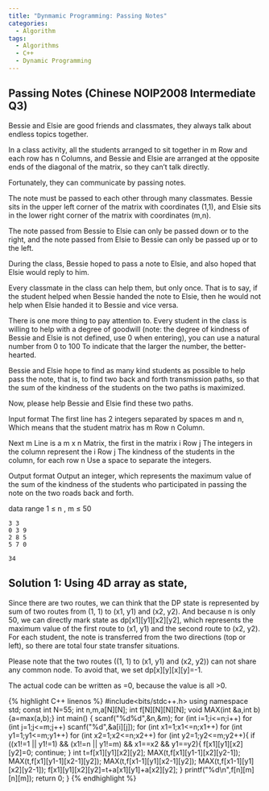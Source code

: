 ```yaml
---
title: "Dynmamic Programming: Passing Notes"
categories:
  - Algorithm
tags:
  - Algorithms
  - C++
  - Dynamic Programming
---
```


## Passing Notes (Chinese NOIP2008 Intermediate Q3)

Bessie and Elsie are good friends and classmates, they always talk about endless topics together.

In a class activity, all the students arranged to sit together in m Row and each row has n Columns, and Bessie and Elsie are arranged at the opposite ends of the diagonal of the matrix, so they can’t talk directly.

Fortunately, they can communicate by passing notes.

The note must be passed to each other through many classmates. Bessie sits in the upper left corner of the matrix with coordinates (1,1), and Elsie sits in the lower right corner of the matrix with coordinates (m,n).

The note passed from Bessie to Elsie can only be passed down or to the right, and the note passed from Elsie to Bessie can only be passed up or to the left. 

During the class, Bessie hoped to pass a note to Elsie, and also hoped that Elsie would reply to him.

Every classmate in the class can help them, but only once. That is to say, if the student helped when Bessie handed the note to Elsie, then he would not help when Elsie handed it to Bessie and vice versa. 

There is one more thing to pay attention to. Every student in the class is willing to help with a degree of goodwill (note: the degree of kindness of Bessie and Elsie is not defined, use 0 when entering), you can use a natural number from 0 to 100 To indicate that the larger the number, the better-hearted.

Bessie and Elsie hope to find as many kind students as possible to help pass the note, that is, to find two back and forth transmission paths, so that the sum of the kindness of the students on the two paths is maximized.

Now, please help Bessie and Elsie find these two paths.

Input format
The first line has 2 integers separated by spaces m and n, Which means that the student matrix has m Row n Column.

Next m Line is a m x n Matrix, the first in the matrix i Row j The integers in the column represent the i Row j The kindness of the students in the column, for each row n Use a space to separate the integers.

Output format
Output an integer, which represents the maximum value of the sum of the kindness of the students who participated in passing the note on the two roads back and forth.

data range
1 ≤ n , m ≤ 50

```
3 3
0 3 9
2 8 5
5 7 0
```

```
34
```

## Solution 1: Using 4D array as state,

Since there are two routes, we can think that the DP state is represented by sum of two routes from (1, 1) to (x1, y1) and (x2, y2).
And because n is only 50, we can directly mark state as dp[x1][y1][x2][y2], which represents the maximum value of the first route to (x1, y1) and the second route to (x2, y2).
For each student, the note is transferred from the two directions (top or left), so there are total four state transfer situations.  

Please note that the two routes ((1, 1) to (x1, y1) and (x2, y2)) can not share any common node.  To avoid that, we set dp[x][y][x][y]=-1.

The actual code can be written as =0, because the value is all >0.

{% highlight C++ linenos %}
#include<bits/stdc++.h>
using namespace std;
const int	N=55;
int n,m,a[N][N];
int f[N][N][N][N];
void MAX(int &a,int b){a=max(a,b);}
int main()
{
	scanf("%d%d",&n,&m);
	for (int i=1;i<=n;i++)
		for (int j=1;j<=m;j++) scanf("%d",&a[i][j]);
	for (int x1=1;x1<=n;x1++)
		for (int y1=1;y1<=m;y1++)
			for (int x2=1;x2<=n;x2++)
				for (int y2=1;y2<=m;y2++){
					if ((x1!=1 || y1!=1) && (x1!=n || y1!=m) && x1==x2 && y1==y2){
						f[x1][y1][x2][y2]=0;
						continue;
					}
					int t=f[x1][y1][x2][y2];
					MAX(t,f[x1][y1-1][x2][y2-1]);
					MAX(t,f[x1][y1-1][x2-1][y2]);
					MAX(t,f[x1-1][y1][x2-1][y2]);
					MAX(t,f[x1-1][y1][x2][y2-1]);
					f[x1][y1][x2][y2]=t+a[x1][y1]+a[x2][y2];
				}
	printf("%d\n",f[n][m][n][m]);
	return 0;
}
{% endhighlight %}
